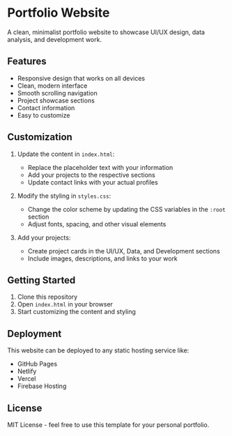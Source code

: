 # Portfolio Website

A clean, minimalist portfolio website to showcase UI/UX design, data analysis, and development work.

## Features

- Responsive design that works on all devices
- Clean, modern interface
- Smooth scrolling navigation
- Project showcase sections
- Contact information
- Easy to customize

## Customization

1. Update the content in `index.html`:
   - Replace the placeholder text with your information
   - Add your projects to the respective sections
   - Update contact links with your actual profiles

2. Modify the styling in `styles.css`:
   - Change the color scheme by updating the CSS variables in the `:root` section
   - Adjust fonts, spacing, and other visual elements

3. Add your projects:
   - Create project cards in the UI/UX, Data, and Development sections
   - Include images, descriptions, and links to your work

## Getting Started

1. Clone this repository
2. Open `index.html` in your browser
3. Start customizing the content and styling

## Deployment

This website can be deployed to any static hosting service like:
- GitHub Pages
- Netlify
- Vercel
- Firebase Hosting

## License

MIT License - feel free to use this template for your personal portfolio.